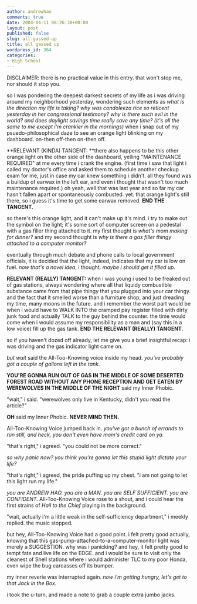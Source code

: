 ```yaml
---
author: andrewhao
comments: true
date: 2004-04-11 08:26:38+00:00
layout: post
published: false
slug: all-gassed-up
title: all gassed up
wordpress_id: 364
categories:
- High School
---
```


DISCLAIMER: there is no practical value in this entry. that won't stop me, nor should it stop you.

so i was pondering the deepest darkest secrets of my life as i was driving around my neighborhood yesterday, wondering such elements as _what is the direction my life is taking? why was condoleeza rice so reticent yesterday in her congressional testimony? why is there such evil in the world? and does daylight savings time really save any time? (it's all the same to me except i'm crankier in the mornings)_ when i snap out of my psuedo-philosophical daze to see an orange light blinking on my dashboard. on-then off-then on-then off.

**RELEVANT (KINDA) TANGENT: **there also happens to be this other orange light on the other side of the dashboard, yelling "MAINTENANCE REQUIRED" at me every time i crank the engine. (first time i saw that light i called my doctor's office and asked them to schedule another checkup exam for me, just in case my car knew something i didn't. all they found was a buildup of earwax in the left ear, and even i thought that wasn't too much maintenance required.) oh yeah, well that was last year and so far my car hasn't fallen apart or spontaneously combusted. yet. that orange light's still there, so i guess it's time to get some earwax removed.
**END THE TANGENT.**

so there's this orange light, and it can't make up it's mind. i try to make out the symbol on the light; it's some sort of computer screen on a pedestal with a gas filler thing attached to it. my first thought is _what's mom making for dinner?_ and my second thought is _why is there a gas filler thingy attached to a computer monitor?_

eventually through much debate and phone calls to local government officials, it is decided that the light, indeed, indicates that my car is low on fuel. _now that's a novel idea_, i thought. _maybe i should get it filled up._

**RELEVANT (REALLY) TANGENT:**
when i was young i used to be freaked out of gas stations, always wondering where all that liquidy combustible substance came from that pipe thingy that you plugged into your car thingy. and the fact that it smelled worse than a furniture shop, and just dreading my time, many moons in the future. and i remember the worst part would be when i would have to WALK INTO the cramped pay register filled with dirty junk food and actually TALK to the guy behind the counter. the time would come when i would assume my responsibility as a man and (say this in a low voice) fill up the gas tank.
**END THE RELEVANT (REALLY) TANGENT.**

so if you haven't dozed off already, let me give you a brief insightful recap: i was driving and the gas indicator light came on.

_but wait_ said the All-Too-Knowing voice inside my head. _you've probably got a couple of gallons left in the tank._

**YOU'RE GONNA RUN OUT OF GAS IN THE MIDDLE OF SOME DESERTED FOREST ROAD WITHOUT ANY PHONE RECEPTION AND GET EATEN BY WEREWOLVES IN THE MIDDLE OF THE NIGHT** said my Inner Phobic.

"wait," i said. "werewolves only live in Kentucky, didn't you read the article?"

**OH** said my Inner Phobic. **NEVER MIND THEN.**

All-Too-Knowing Voice jumped back in. _you've got a bunch of errands to run still, and heck, you don't even have mom's credit card on ya._

"that's right," i agreed. "you could not be more correct."

_so why panic now? you think you're gonna let this stupid light dictate your life?_

"that's right," i agreed, the pride puffing up my chest. "i am not going to let this light run my life."

_you are ANDREW HAO. you are a MAN. you are SELF SUFFICIENT. you are CONFIDENT._ All-Too-Knowing Voice rose to a shout, and i could hear the first strains of _Hail to the Chief_ playing in the background.

"wait, actually i'm a little weak in the self-sufficiency department," i meekly replied. the music stopped.

but hey, All-Too-Knowing Voice had a good point. i felt pretty good actually, knowing that this gas-pump-attached-to-a-computer-monitor light was merely a SUGGESTION. why was i panicking? and hey, it felt pretty good to tempt fate and live life on the EDGE. and i would be sure to visit only the cleanest of Shell stations where i would administer TLC to my poor Honda, even wipe the bug carcasses off its bumper.

my inner reverie was interrupted again. _now i'm getting hungry, let's get to that Jack in the Box._

i took the u-turn, and made a note to grab a couple extra jumbo jacks.
